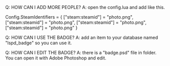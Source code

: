 


Q: HOW CAN I ADD MORE PEOPLE?
A: open the config.lua and add like this.

Config.SteamIdentifiers = {
	["steam:steamid"] = "photo.png",
	["steam:steamid"] = "photo.png",
	["steam:steamid"] = "photo.png",
	["steam:steamid"] = "photo.png"
}


Q: HOW CAN I USE THE BADGE?
A: add an item to your database named "lspd_badge" so you can use it.




Q: HOW CAN I EDIT THE BADGE?
A: there is a "badge.psd" file in folder. You can open it with Adobe Photoshop and edit.